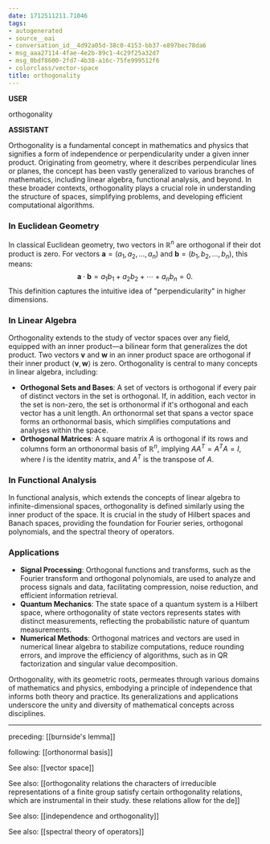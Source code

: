 ```yaml
---
date: 1712511211.71046
tags:
- autogenerated
- source__oai
- conversation_id__4d92a05d-38c0-4153-bb37-e897bec78da6
- msg_aaa27114-4fae-4e2b-89c1-4c29f25a32d7
- msg_0bdf8600-2fd7-4b38-a16c-75fe999512f6
- colorclass/vector-space
title: orthogonality
---
```


**USER**

orthogonality


**ASSISTANT**

Orthogonality is a fundamental concept in mathematics and physics that signifies a form of independence or perpendicularity under a given inner product. Originating from geometry, where it describes perpendicular lines or planes, the concept has been vastly generalized to various branches of mathematics, including linear algebra, functional analysis, and beyond. In these broader contexts, orthogonality plays a crucial role in understanding the structure of spaces, simplifying problems, and developing efficient computational algorithms.

### In Euclidean Geometry

In classical Euclidean geometry, two vectors in $\mathbb{R}^n$ are orthogonal if their dot product is zero. For vectors $\mathbf{a} = (a_1, a_2, \ldots, a_n)$ and $\mathbf{b} = (b_1, b_2, \ldots, b_n)$, this means:
$$
\mathbf{a} \cdot \mathbf{b} = a_1b_1 + a_2b_2 + \cdots + a_nb_n = 0.
$$
This definition captures the intuitive idea of "perpendicularity" in higher dimensions.

### In Linear Algebra

Orthogonality extends to the study of vector spaces over any field, equipped with an inner product—a bilinear form that generalizes the dot product. Two vectors $\mathbf{v}$ and $\mathbf{w}$ in an inner product space are orthogonal if their inner product $\langle \mathbf{v}, \mathbf{w} \rangle$ is zero. Orthogonality is central to many concepts in linear algebra, including:

- **Orthogonal Sets and Bases**: A set of vectors is orthogonal if every pair of distinct vectors in the set is orthogonal. If, in addition, each vector in the set is non-zero, the set is orthonormal if it's orthogonal and each vector has a unit length. An orthonormal set that spans a vector space forms an orthonormal basis, which simplifies computations and analyses within the space.
- **Orthogonal Matrices**: A square matrix $A$ is orthogonal if its rows and columns form an orthonormal basis of $\mathbb{R}^n$, implying $AA^T = A^TA = I$, where $I$ is the identity matrix, and $A^T$ is the transpose of $A$.

### In Functional Analysis

In functional analysis, which extends the concepts of linear algebra to infinite-dimensional spaces, orthogonality is defined similarly using the inner product of the space. It is crucial in the study of Hilbert spaces and Banach spaces, providing the foundation for Fourier series, orthogonal polynomials, and the spectral theory of operators.

### Applications

- **Signal Processing**: Orthogonal functions and transforms, such as the Fourier transform and orthogonal polynomials, are used to analyze and process signals and data, facilitating compression, noise reduction, and efficient information retrieval.
- **Quantum Mechanics**: The state space of a quantum system is a Hilbert space, where orthogonality of state vectors represents states with distinct measurements, reflecting the probabilistic nature of quantum measurements.
- **Numerical Methods**: Orthogonal matrices and vectors are used in numerical linear algebra to stabilize computations, reduce rounding errors, and improve the efficiency of algorithms, such as in QR factorization and singular value decomposition.

Orthogonality, with its geometric roots, permeates through various domains of mathematics and physics, embodying a principle of independence that informs both theory and practice. Its generalizations and applications underscore the unity and diversity of mathematical concepts across disciplines.


---

preceding: [[burnside's lemma]]  


following: [[orthonormal basis]]

See also: [[vector space]]


See also: [[orthogonality relations the characters of irreducible representations of a finite group satisfy certain orthogonality relations, which are instrumental in their study. these relations allow for the de]]


See also: [[independence and orthogonality]]


See also: [[spectral theory of operators]]
